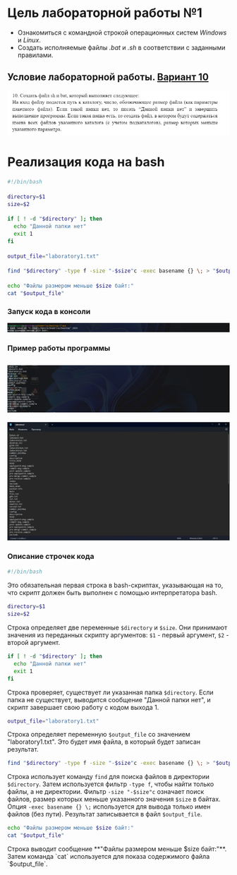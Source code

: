 # Цель лабораторной работы №1

- Ознакомиться с командной строкой операционных систем _Windows_ и _Linux_.
- Создать исполняемые файлы _.bat_ и _.sh_ в соответствии с заданными правилами.

## Условие лабораторной работы. [Вариант 10]()

![photo](6.png)

# Реализация кода на bash

~~~sh
#!/bin/bash

directory=$1
size=$2

if [ ! -d "$directory" ]; then
  echo "Данной папки нет"
  exit 1
fi

output_file="laboratory1.txt"

find "$directory" -type f -size "-$size"c -exec basename {} \; > "$output_file"

echo "Файлы размером меньше $size байт:"
cat "$output_file"
~~~
 ### Запуск кода в консоли 
![photo2](4.png)
### Пример работы программы
![photo3](5.png)
---
![photo4](7.png)

### Описание строчек кода

```sh
#!/bin/bash
````
Это обязательная первая строка в bash-скриптах, указывающая на то, что скрипт должен быть выполнен с помощью интерпретатора bash.

````sh
directory=$1
size=$2
````

Строка определяет две переменные `$directory` и `$size`. Они принимают значения из переданных скрипту аргументов: `$1` - первый аргумент, `$2` - второй аргумент.

````sh
if [ ! -d "$directory" ]; then
  echo "Данной папки нет"
  exit 1
fi
````
Строка проверяет, существует ли указанная папка `$directory`. Если папка не существует, выводится сообщение "Данной папки нет", и скрипт завершает свою работу с кодом выхода 1.
```sh
output_file="laboratory1.txt"
```
Строка определяет переменную `$output_file` со значением "laboratory1.txt". Это будет имя файла, в который будет записан результат.

````sh
find "$directory" -type f -size "-$size"c -exec basename {} \; > "$output_file"
```````
Строка использует команду `find` для поиска файлов в директории `$directory`. Затем используется фильтр `-type f`, чтобы найти только файлы, а не директории. Фильтр `-size "-$size"c` означает поиск файлов, размер которых меньше указанного значения `$size` в байтах. Опция `-exec basename {} \;` используется для вывода только имен файлов (без пути). Результат записывается в файл `$output_file`.


```sh
echo "Файлы размером меньше $size байт:"
cat "$output_file"
```
Строка выводит сообщение **"Файлы размером меньше $size байт:"**. Затем команда `cat` используется для показа содержимого файла `$output_file`.









